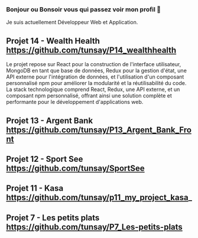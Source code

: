 ### Bonjour ou Bonsoir vous qui passez voir mon profil 👋

Je suis actuellement Développeur Web et Application.

## Projet 14 - Wealth Health https://github.com/tunsay/P14_wealthhealth
Le projet repose sur React pour la construction de l'interface utilisateur, MongoDB en tant que base de données, Redux pour la gestion d'état, une API externe pour l'intégration de données, et l'utilisation d'un composant personnalisé npm pour améliorer la modularité et la réutilisabilité du code. La stack technologique comprend React, Redux, une API externe, et un composant npm personnalisé, offrant ainsi une solution complète et performante pour le développement d'applications web.

## Projet 13 - Argent Bank https://github.com/tunsay/P13_Argent_Bank_Front

## Projet 12 - Sport See https://github.com/tunsay/SportSee

## Projet 11 - Kasa https://github.com/tunsay/p11_my_project_kasa_

## Projet 7 - Les petits plats https://github.com/tunsay/P7_Les-petits-plats



<!--
**tunsay/tunsay** is a ✨ _special_ ✨ repository because its `README.md` (this file) appears on your GitHub profile.

Here are some ideas to get you started:

- 🔭 I’m currently working on ...
- 🌱 I’m currently learning ...
- 👯 I’m looking to collaborate on ...
- 🤔 I’m looking for help with ...
- 💬 Ask me about ...
- 📫 How to reach me: ...
- 😄 Pronouns: ...
- ⚡ Fun fact: ...
-->
